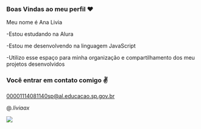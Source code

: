 ### Boas Vindas ao meu perfil ❤

Meu nome é Ana Livia

-Estou estudando na Alura

-Estou me desenvolvendo na linguagem JavaScript

-Utilizo esse espaço para minha organização e compartilhamento dos meu projetos desenvolvidos 


### Você entrar em contato comigo ✌

00001114081140sp@al.educacao.sp.gov.br

@_.liviaax_



![](https://media1.tenor.com/m/gTQqusq0Kt8AAAAd/cat-cat-meme.gif)

